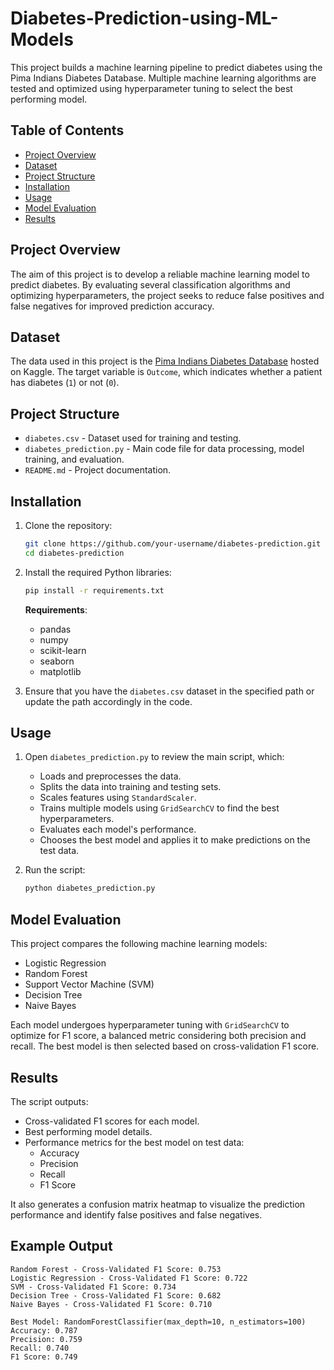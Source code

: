 # Diabetes-Prediction-using-ML-Models

This project builds a machine learning pipeline to predict diabetes using the Pima Indians Diabetes Database. Multiple machine learning algorithms are tested and optimized using hyperparameter tuning to select the best performing model.

## Table of Contents

- [Project Overview](#project-overview)
- [Dataset](#dataset)
- [Project Structure](#project-structure)
- [Installation](#installation)
- [Usage](#usage)
- [Model Evaluation](#model-evaluation)
- [Results](#results)

## Project Overview

The aim of this project is to develop a reliable machine learning model to predict diabetes. By evaluating several classification algorithms and optimizing hyperparameters, the project seeks to reduce false positives and false negatives for improved prediction accuracy.

## Dataset

The data used in this project is the [Pima Indians Diabetes Database](https://www.kaggle.com/datasets/uciml/pima-indians-diabetes-database) hosted on Kaggle. The target variable is `Outcome`, which indicates whether a patient has diabetes (`1`) or not (`0`).

## Project Structure

- `diabetes.csv` - Dataset used for training and testing.
- `diabetes_prediction.py` - Main code file for data processing, model training, and evaluation.
- `README.md` - Project documentation.

## Installation

1. Clone the repository:
    ```bash
    git clone https://github.com/your-username/diabetes-prediction.git
    cd diabetes-prediction
    ```

2. Install the required Python libraries:
    ```bash
    pip install -r requirements.txt
    ```

   **Requirements**:
   - pandas
   - numpy
   - scikit-learn
   - seaborn
   - matplotlib

3. Ensure that you have the `diabetes.csv` dataset in the specified path or update the path accordingly in the code.

## Usage

1. Open `diabetes_prediction.py` to review the main script, which:
   - Loads and preprocesses the data.
   - Splits the data into training and testing sets.
   - Scales features using `StandardScaler`.
   - Trains multiple models using `GridSearchCV` to find the best hyperparameters.
   - Evaluates each model's performance.
   - Chooses the best model and applies it to make predictions on the test data.

2. Run the script:
    ```bash
    python diabetes_prediction.py
    ```

## Model Evaluation

This project compares the following machine learning models:
- Logistic Regression
- Random Forest
- Support Vector Machine (SVM)
- Decision Tree
- Naive Bayes

Each model undergoes hyperparameter tuning with `GridSearchCV` to optimize for F1 score, a balanced metric considering both precision and recall. The best model is then selected based on cross-validation F1 score.

## Results

The script outputs:
- Cross-validated F1 scores for each model.
- Best performing model details.
- Performance metrics for the best model on test data:
  - Accuracy
  - Precision
  - Recall
  - F1 Score

It also generates a confusion matrix heatmap to visualize the prediction performance and identify false positives and false negatives.

## Example Output

```plaintext
Random Forest - Cross-Validated F1 Score: 0.753
Logistic Regression - Cross-Validated F1 Score: 0.722
SVM - Cross-Validated F1 Score: 0.734
Decision Tree - Cross-Validated F1 Score: 0.682
Naive Bayes - Cross-Validated F1 Score: 0.710

Best Model: RandomForestClassifier(max_depth=10, n_estimators=100)
Accuracy: 0.787
Precision: 0.759
Recall: 0.740
F1 Score: 0.749
